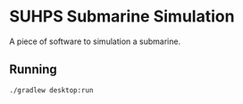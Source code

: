 # SUHPS Submarine Simulation

A piece of software to simulation a submarine.

## Running

    ./gradlew desktop:run
